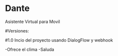 # Dante
Asistente Virtual para Movil


#Versiones:

#1.0
Incio del proyecto usando DialogFlow y webhook

-Ofrece el clima
-Saluda